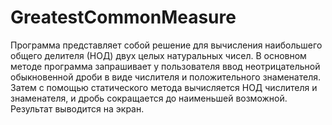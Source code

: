 # GreatestCommonMeasure

Программа представляет собой решение для вычисления наибольшего общего делителя (НОД) двух целых натуральных чисел. В основном методе программа запрашивает у пользователя ввод неотрицательной обыкновенной дроби в виде числителя и положительного знаменателя. Затем с помощью статического метода вычисляется НОД числителя и знаменателя, и дробь сокращается до наименьшей возможной. Результат выводится на экран.
